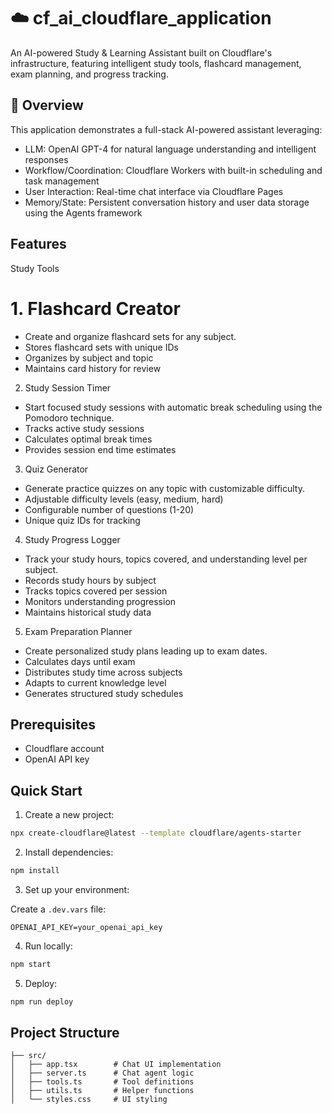 # ☁️ cf_ai_cloudflare_application

An AI-powered Study & Learning Assistant built on Cloudflare's infrastructure, featuring intelligent study tools, flashcard management, exam planning, and progress tracking.

## 🎯 Overview
This application demonstrates a full-stack AI-powered assistant leveraging:

- LLM: OpenAI GPT-4 for natural language understanding and intelligent responses
- Workflow/Coordination: Cloudflare Workers with built-in scheduling and task management
- User Interaction: Real-time chat interface via Cloudflare Pages
- Memory/State: Persistent conversation history and user data storage using the Agents framework

## Features

Study Tools

# 1. Flashcard Creator
  - Create and organize flashcard sets for any subject.
  - Stores flashcard sets with unique IDs
  - Organizes by subject and topic
  - Maintains card history for review

2. Study Session Timer
  - Start focused study sessions with automatic break scheduling using the Pomodoro technique.
  - Tracks active study sessions
  - Calculates optimal break times
  - Provides session end time estimates

3. Quiz Generator
  - Generate practice quizzes on any topic with customizable difficulty.
  - Adjustable difficulty levels (easy, medium, hard)
  - Configurable number of questions (1-20)
  - Unique quiz IDs for tracking

4. Study Progress Logger
  - Track your study hours, topics covered, and understanding level per subject.
  - Records study hours by subject
  - Tracks topics covered per session
  - Monitors understanding progression
  - Maintains historical study data

5. Exam Preparation Planner
  - Create personalized study plans leading up to exam dates.
  - Calculates days until exam
  - Distributes study time across subjects
  - Adapts to current knowledge level
  - Generates structured study schedules

## Prerequisites

- Cloudflare account
- OpenAI API key

## Quick Start

1. Create a new project:

```bash
npx create-cloudflare@latest --template cloudflare/agents-starter
```

2. Install dependencies:

```bash
npm install
```

3. Set up your environment:

Create a `.dev.vars` file:

```env
OPENAI_API_KEY=your_openai_api_key
```

4. Run locally:

```bash
npm start
```

5. Deploy:

```bash
npm run deploy
```

## Project Structure

```
├── src/
│   ├── app.tsx        # Chat UI implementation
│   ├── server.ts      # Chat agent logic
│   ├── tools.ts       # Tool definitions
│   ├── utils.ts       # Helper functions
│   └── styles.css     # UI styling
```


